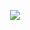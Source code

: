 <p align="center">
    <img src="https://i.postimg.cc/mDd0B1RY/Untitled288-20250323012108.png">
</p>

<!--
**wishlizx/wishlizx** is a ✨ _special_ ✨ repository because its `README.md` (this file) appears on your GitHub profile.
